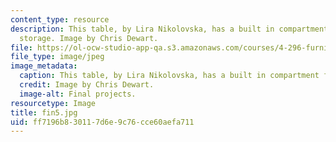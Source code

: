 ```yaml
---
content_type: resource
description: This table, by Lira Nikolovska, has a built in compartment for fruit
  storage. Image by Chris Dewart.
file: https://ol-ocw-studio-app-qa.s3.amazonaws.com/courses/4-296-furniture-making-spring-2005/ff7196b830117d6e9c76cce60aefa711_fin5.jpg
file_type: image/jpeg
image_metadata:
  caption: This table, by Lira Nikolovska, has a built in compartment for fruit storage.
  credit: Image by Chris Dewart.
  image-alt: Final projects.
resourcetype: Image
title: fin5.jpg
uid: ff7196b8-3011-7d6e-9c76-cce60aefa711
---
```

